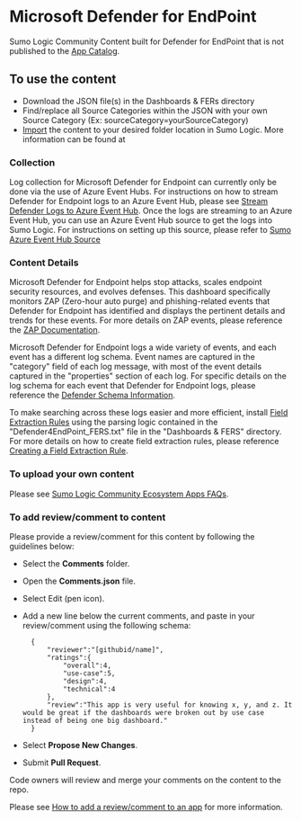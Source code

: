 # Microsoft Defender for EndPoint

Sumo Logic Community Content built for Defender for EndPoint that is not published to the [App Catalog](https://help.sumologic.com/docs/integrations/).

## To use the content

- Download the JSON file(s) in the Dashboards & FERs directory
- Find/replace all Source Categories within the JSON with your own Source Category (Ex: sourceCategory=yourSourceCategory)
- [Import](https://help.sumologic.com/docs/get-started/library/#import-content) the content to your desired folder location in Sumo Logic. More information can be found at

### Collection

Log collection for Microsoft Defender for Endpoint can currently only be done via the use of Azure Event Hubs. For instructions on how to stream Defender for Endpoint logs to an Azure Event Hub, please see [Stream Defender Logs to Azure Event Hub](https://learn.microsoft.com/en-us/microsoft-365/security/defender-endpoint/raw-data-export-event-hub?view=o365-worldwide). Once the logs are streaming to an Azure Event Hub, you can use an Azure Event Hub source to get the logs into Sumo Logic. For instructions on setting up this source, please refer to [Sumo Azure Event Hub Source](https://help.sumologic.com/docs/send-data/hosted-collectors/cloud-to-cloud-integration-framework/azure-event-hubs-source/)

### Content Details

Microsoft Defender for Endpoint helps stop attacks, scales endpoint security resources, and evolves defenses. This dashboard specifically monitors ZAP (Zero-hour auto purge) and phishing-related events that Defender for Endpoint has identified and displays the pertinent details and trends for these events. For more details on ZAP events, please reference the [ZAP Documentation](https://learn.microsoft.com/en-us/microsoft-365/security/office-365-security/zero-hour-auto-purge?view=o365-worldwide).

Microsoft Defender for Endpoint logs a wide variety of events, and each event has a different log schema. Event names are captured in the "category" field of each log message, with most of the event details captured in the "properties" section of each log. For specific details on the log schema for each event that Defender for Endpoint logs, please reference the [Defender Schema Information](https://learn.microsoft.com/en-us/microsoft-365/security/defender/advanced-hunting-schema-tables?view=o365-worldwide).

To make searching across these logs easier and more efficient, install [Field Extraction Rules](https://help.sumologic.com/docs/manage/field-extractions/) using the parsing logic contained in the "Defender4EndPoint_FERS.txt" file in the "Dashboards & FERS" directory. For more details on how to create field extraction rules, please reference [Creating a Field Extraction Rule](https://help.sumologic.com/docs/manage/field-extractions/create-field-extraction-rule/).

### To upload your own content

Please see [Sumo Logic Community Ecosystem Apps FAQs](https://help.sumologic.com/docs/integrations/community-ecosystem-apps/#faq).

### To add review/comment to content

Please provide a review/comment for this content by following the guidelines below:

- Select the **Comments** folder.
- Open the **Comments.json** file.
- Select Edit (pen icon).
- Add a new line below the current comments, and paste in your review/comment using the following schema:

        {
            "reviewer":"[githubid/name]",
            "ratings":{
                "overall":4,
                "use-case":5,
                "design":4,
                "technical":4
            },
            "review":"This app is very useful for knowing x, y, and z. It would be great if the dashboards were broken out by use case instead of being one big dashboard."
        }

- Select **Propose New Changes**.
- Submit **Pull Request**.

Code owners will review and merge your comments on the content to the repo.

Please see [How to add a review/comment to an app](https://help.sumologic.com/docs/integrations/community-ecosystem-apps/#how-do-i-add-a-reviewrating-to-an-app) for more information.
